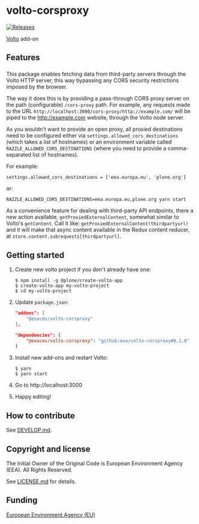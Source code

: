 # volto-corsproxy
[![Releases](https://img.shields.io/github/v/release/eea/volto-corsproxy)](https://github.com/eea/volto-corsproxy/releases)

[Volto](https://github.com/plone/volto) add-on

## Features

###

This package enables fetching data from third-party servers through the Volto
HTTP server, this way bypassing any CORS security restrictions imposed by the
browser.

The way it does this is by providing a pass-through CORS proxy server on the
path (configurable) `/cors-proxy` path. For example, any requests made to the
URL `http://localhost:3000/cors-proxy/http://example.com/` will be piped to
the http://example.com website, through the Volto node server.

As you wouldn't want to provide an open proxy, all proxied destinations need to
be configured either via `settings.allowed_cors_destinations` (which takes
a list of hostnames) or an environment variable called
`RAZZLE_ALLOWED_CORS_DESTINATIONS` (where you need to provide a comma-separated
list of hostnames).

For example:

```
settings.allowed_cors_destinations = ['eea.europa.eu', 'plone.org']

```

or:

```
RAZZLE_ALLOWED_CORS_DESTINATIONS=eea.europa.eu,plone.org yarn start
```

As a convenience feature for dealing with third-party API endpoints, there
a new action available, `getProxiedExternalContent`, somewhat similar to
Volto's `getContent`. Call it like: `getProxiedExternalContent(thirdpartyurl)`
and it will make that async content available in the Redux content reducer, at
`store.content.subrequests[thirdpartyurl]`.

## Getting started

1. Create new volto project if you don't already have one:
    ```
    $ npm install -g @plone/create-volto-app
    $ create-volto-app my-volto-project
    $ cd my-volto-project
    ```

1. Update `package.json`:
    ``` JSON
    "addons": [
        "@eeacms/volto-corsproxy"
    ],

    "dependencies": {
        "@eeacms/volto-corsproxy": "github:eea/volto-corsproxy#0.1.0"
    }
    ```

1. Install new add-ons and restart Volto:
    ```
    $ yarn
    $ yarn start
    ```

1. Go to http://localhost:3000

1. Happy editing!

## How to contribute

See [DEVELOP.md](DEVELOP.md).

## Copyright and license

The Initial Owner of the Original Code is European Environment Agency (EEA).
All Rights Reserved.

See [LICENSE.md](LICENSE.md) for details.

## Funding

[European Environment Agency (EU)](http://eea.europa.eu)
